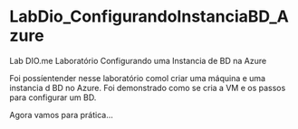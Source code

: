 # LabDio_ConfigurandoInstanciaBD_Azure
Lab DIO.me Laboratório Configurando uma Instancia de BD na Azure

Foi possíentender nesse laboratório comol criar uma máquina e uma instancia d BD no Azure. Foi demonstrado como se cria a VM e os passos para configurar um BD. 

Agora vamos para prática...
